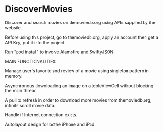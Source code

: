 # DiscoverMovies
Discover and search movies on themoviedb.org using APIs supplied by the website.

Before using this project, go to themoviedb.org, apply an account then get a API Key, put it into the project.
 
Run "pod install" to involve Alamofire and SwiftyJSON.

MAIN FUNCTIONALITIES:

Manage user's favorite and review of a movie using singleton pattern in memory.

Asynchronous downloading an image on a tebleViewCell without blocking the main thread. 

A pull to refresh in order to download more movies from themoviedb.org, infinite scroll movie data.

Handle if Internet connection exists.

Autolayout design for bothe iPhone and iPad.
